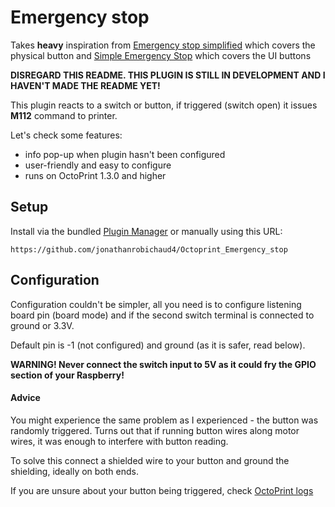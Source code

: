# Emergency stop

Takes **heavy** inspiration from [Emergency stop simplified](https://github.com/Mechazawa/Emergency_stop_simplified) which covers the physical button and [Simple Emergency Stop](https://github.com/Sebclem/OctoPrint-SimpleEmergencyStop) which covers the UI buttons

**DISREGARD THIS README. THIS PLUGIN IS STILL IN DEVELOPMENT AND I HAVEN'T MADE THE README YET!**

This plugin reacts to a switch or button, if triggered (switch open) it issues **M112** command to printer.

Let's check some features:
* info pop-up when plugin hasn't been configured
* user-friendly and easy to configure
* runs on OctoPrint 1.3.0 and higher

## Setup

Install via the bundled [Plugin Manager](https://docs.octoprint.org/en/master/bundledplugins/pluginmanager.html)
or manually using this URL:

    https://github.com/jonathanrobichaud4/Octoprint_Emergency_stop

## Configuration

Configuration couldn't be simpler, all you need is to configure listening board pin (board mode) and if the second switch terminal is connected to ground or 3.3V.

Default pin is -1 (not configured) and ground (as it is safer, read below).

**WARNING! Never connect the switch input to 5V as it could fry the GPIO section of your Raspberry!**

#### Advice

You might experience the same problem as I experienced - the button was randomly triggered. Turns out that if running button wires along motor wires, it was enough to interfere with button reading.

To solve this connect a shielded wire to your button and ground the shielding, ideally on both ends.

If you are unsure about your button being triggered, check [OctoPrint logs](https://community.octoprint.org/t/where-can-i-find-octoprints-and-octopis-log-files/299)
